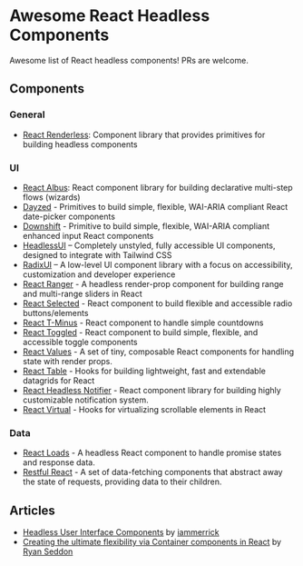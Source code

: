 # Awesome React Headless Components

Awesome list of React headless components! PRs are welcome.

## Components

### General

- [React Renderless](https://github.com/alexkrolick/react-renderless): Component library that provides primitives for building headless components

### UI

- [React Albus](https://github.com/americanexpress/react-albus): React component library for building declarative multi-step flows (wizards)
- [Dayzed](https://github.com/deseretdigital/dayzed) - Primitives to build simple, flexible, WAI-ARIA compliant React date-picker components
- [Downshift](https://github.com/paypal/downshift) - Primitive to build simple, flexible, WAI-ARIA compliant enhanced input React components
- [HeadlessUI](https://github.com/tailwindlabs/headlessui) – Completely unstyled, fully accessible UI components, designed to integrate with Tailwind CSS
- [RadixUI](https://github.com/radix-ui/primitives) – A low-level UI component library with a focus on accessibility, customization and developer experience
- [React Ranger](https://github.com/react-tools/react-ranger) - A headless render-prop component for building range and multi-range sliders in React
- [React Selected](https://github.com/jxom/react-selected) - React component to build flexible and accessible radio buttons/elements
- [React T-Minus](https://github.com/jxom/react-t-minus) - React component to handle simple countdowns
- [React Toggled](https://github.com/kentcdodds/react-toggled) - React component to build simple, flexible, and accessible toggle components
- [React Values](https://github.com/ianstormtaylor/react-values) - A set of tiny, composable React components for handling state with render props.
- [React Table](https://github.com/tannerlinsley/react-table) - Hooks for building lightweight, fast and extendable datagrids for React
- [React Headless Notifier](https://react-headless-notifier.recodable.io) - React component library for building highly customizable notification system.
- [React Virtual](https://github.com/tannerlinsley/react-virtual) - Hooks for virtualizing scrollable elements in React

### Data

- [React Loads](https://github.com/jxom/react-loads) - A headless React component to handle promise states and response data.
- [Restful React](https://github.com/contiamo/restful-react) - A set of data-fetching components that abstract away the state of requests, providing data to their children.

## Articles

- [Headless User Interface Components](https://medium.com/merrickchristensen/headless-user-interface-components-565b0c0f2e18) by [iammerrick](https://github.com/iammerrick)
- [Creating the ultimate flexibility via Container components in React](https://medium.com/zendesk-engineering/creating-the-ultimate-flexibility-via-container-components-in-react-e4b8eca5338c) by [Ryan Seddon](https://github.com/ryanseddon)
